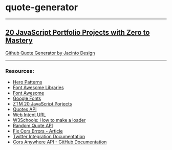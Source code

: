 # quote-generator

---

## [20 JavaScript Portfolio Projects with Zero to Mastery](https://academy.zerotomastery.io/p/javascript-projects)
[Github Quote Generator by Jacinto Design](https://github.com/JacintoDesign/quote-generator) 

---

### Resources:
- <a href="https://heropatterns.com/" target="_blank">Hero Patterns</a>
- <a href="https://cdnjs.com/libraries/font-awesome" target="_blank">Font Awesome Libraries</a>
- <a href="https://fontawesome.com/" target="_blank">Font Awesome</a>
- <a href="https://fonts.google.com/" target="_blank">Google Fonts</a>
- <a href="https://academy.zerotomastery.io/p/javascript-projects" target="_blank">ZTM 20 JavaScript Porjects</a>
- <a href="https://type.fit/api/quotes" target="_blank">Quotes API</a>
- <a href="https://twitter.com/intent/tweet" target="_blank">Web Intent URL</a>
- <a href="https://www.w3schools.com/howto/howto_css_loader.asp" target="_blank">W3Schools: How to make a loader</a>
- [Random Quote API](https://forismatic.com/en/api/)
- [Fix Cors Errors - Article](https://medium.com/@dtkatz/3-ways-to-fix-the-cors-error-and-how-access-control-allow-origin-works-d97d55946d9)
- [Twitter Integration Documentation](https://developer.twitter.com/en/docs/twitter-for-websites/tweet-button/guides/web-intent)
- [Cors Anywhere API - GitHub Documentation](https://github.com/Rob--W/cors-anywhere/#documentation)
